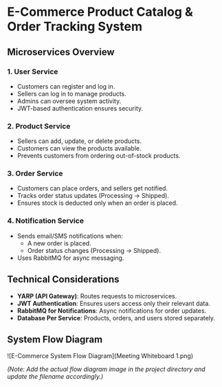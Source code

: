 # E-Commerce Product Catalog & Order Tracking System

## Microservices Overview

### 1. User Service
- Customers can register and log in.
- Sellers can log in to manage products.
- Admins can oversee system activity.
- JWT-based authentication ensures security.

### 2. Product Service
- Sellers can add, update, or delete products.
- Customers can view the products available.
- Prevents customers from ordering out-of-stock products.

### 3. Order Service
- Customers can place orders, and sellers get notified.
- Tracks order status updates (Processing → Shipped).
- Ensures stock is deducted only when an order is placed.

### 4. Notification Service
- Sends email/SMS notifications when:
  - A new order is placed.
  - Order status changes (Processing → Shipped).
- Uses RabbitMQ for async messaging.

## Technical Considerations
- **YARP (API Gateway)**: Routes requests to microservices.
- **JWT Authentication**: Ensures users access only their relevant data.
- **RabbitMQ for Notifications**: Async notifications for order updates.
- **Database Per Service**: Products, orders, and users stored separately.

## System Flow Diagram
![E-Commerce System Flow Diagram](Meeting Whiteboard 1.png)

*(Note: Add the actual flow diagram image in the project directory and update the filename accordingly.)*
